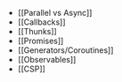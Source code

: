 - [[Parallel vs Async]]
- [[Callbacks]]
- [[Thunks]]
- [[Promises]]
- [[Generators/Coroutines]]
- [[Observables]]
- [[CSP]]